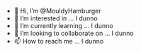 - 👋 Hi, I’m @MouldyHamburger
- 👀 I’m interested in ... I dunno
- 🌱 I’m currently learning ... I dunno
- 💞️ I’m looking to collaborate on ... I dunno
- 📫 How to reach me ... I dunno

<!---
MouldyHamburger/MouldyHamburger is a ✨ special ✨ repository because its `README.md` (this file) appears on your GitHub profile.
You can click the Preview link to take a look at your changes.
--->
